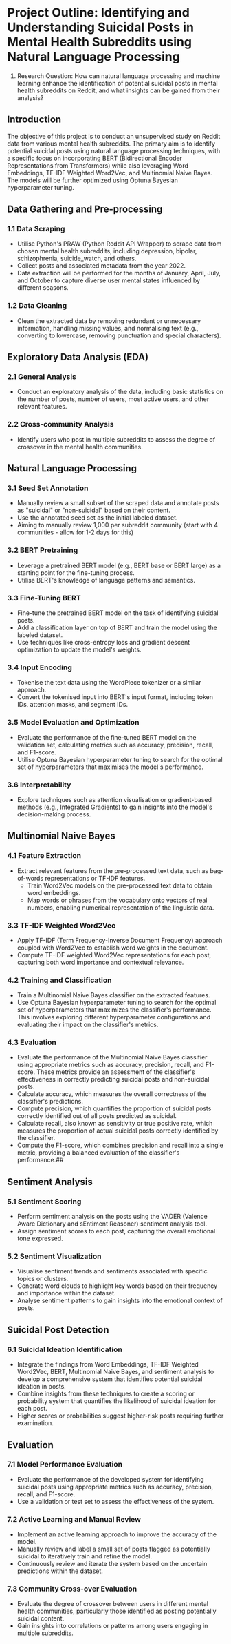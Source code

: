 # Project Outline: Identifying and Understanding Suicidal Posts in Mental Health Subreddits using Natural Language Processing

1. Research Question: How can natural language processing and machine learning enhance the identification of potential suicidal posts in mental health subreddits on Reddit, and what insights can be gained from their analysis?

## Introduction
The objective of this project is to conduct an unsupervised study on Reddit data from various mental health subreddits. The primary aim is to identify potential suicidal posts using natural language processing techniques, with a specific focus on incorporating BERT (Bidirectional Encoder Representations from Transformers) while also leveraging Word Embeddings, TF-IDF Weighted Word2Vec, and Multinomial Naive Bayes. The models will be further optimized using Optuna Bayesian hyperparameter tuning.

## Data Gathering and Pre-processing

### 1.1 Data Scraping
- Utilise Python's PRAW (Python Reddit API Wrapper) to scrape data from chosen mental health subreddits, including depression, bipolar, schizophrenia, suicide_watch, and others.
- Collect posts and associated metadata from the year 2022.
- Data extraction will be performed for the months of January, April, July, and October to capture diverse user mental states influenced by different seasons.

### 1.2 Data Cleaning
- Clean the extracted data by removing redundant or unnecessary information, handling missing values, and normalising text (e.g., converting to lowercase, removing punctuation and special characters).

## Exploratory Data Analysis (EDA)

### 2.1 General Analysis
- Conduct an exploratory analysis of the data, including basic statistics on the number of posts, number of users, most active users, and other relevant features.

### 2.2 Cross-community Analysis
- Identify users who post in multiple subreddits to assess the degree of crossover in the mental health communities.

## Natural Language Processing

### 3.1 Seed Set Annotation
- Manually review a small subset of the scraped data and annotate posts as "suicidal" or "non-suicidal" based on their content.
- Use the annotated seed set as the initial labeled dataset.
- Aiming to manually review 1,000 per subreddit community (start with 4 communities - allow for 1-2 days for this)

### 3.2 BERT Pretraining
- Leverage a pretrained BERT model (e.g., BERT base or BERT large) as a starting point for the fine-tuning process.
- Utilise BERT's knowledge of language patterns and semantics.

### 3.3 Fine-Tuning BERT
- Fine-tune the pretrained BERT model on the task of identifying suicidal posts.
- Add a classification layer on top of BERT and train the model using the labeled dataset.
- Use techniques like cross-entropy loss and gradient descent optimization to update the model's weights.

### 3.4 Input Encoding
- Tokenise the text data using the WordPiece tokenizer or a similar approach.
- Convert the tokenised input into BERT's input format, including token IDs, attention masks, and segment IDs.

### 3.5 Model Evaluation and Optimization
- Evaluate the performance of the fine-tuned BERT model on the validation set, calculating metrics such as accuracy, precision, recall, and F1-score.
- Utilise Optuna Bayesian hyperparameter tuning to search for the optimal set of hyperparameters that maximises the model's performance.

### 3.6 Interpretability
- Explore techniques such as attention visualisation or gradient-based methods (e.g., Integrated Gradients) to gain insights into the model's decision-making process.

## Multinomial Naive Bayes

### 4.1 Feature Extraction
- Extract relevant features from the pre-processed text data, such as bag-of-words representations or TF-IDF features.
    - Train Word2Vec models on the pre-processed text data to obtain word embeddings.
    - Map words or phrases from the vocabulary onto vectors of real numbers, enabling numerical representation of the linguistic data.

### 3.3 TF-IDF Weighted Word2Vec
- Apply TF-IDF (Term Frequency-Inverse Document Frequency) approach coupled with Word2Vec to establish word weights in the document.
- Compute TF-IDF weighted Word2Vec representations for each post, capturing both word importance and contextual relevance.

### 4.2 Training and Classification
- Train a Multinomial Naive Bayes classifier on the extracted features.
- Use Optuna Bayesian hyperparameter tuning to search for the optimal set of hyperparameters that maximizes the classifier's performance. This involves exploring different hyperparameter configurations and evaluating their impact on the classifier's metrics.

### 4.3 Evaluation
- Evaluate the performance of the Multinomial Naive Bayes classifier using appropriate metrics such as accuracy, precision, recall, and F1-score. These metrics provide an assessment of the classifier's effectiveness in correctly predicting suicidal posts and non-suicidal posts.
- Calculate accuracy, which measures the overall correctness of the classifier's predictions.
- Compute precision, which quantifies the proportion of suicidal posts correctly identified out of all posts predicted as suicidal.
- Calculate recall, also known as sensitivity or true positive rate, which measures the proportion of actual suicidal posts correctly identified by the classifier.
- Compute the F1-score, which combines precision and recall into a single metric, providing a balanced evaluation of the classifier's performance.##

## Sentiment Analysis

### 5.1 Sentiment Scoring
- Perform sentiment analysis on the posts using the VADER (Valence Aware Dictionary and sEntiment Reasoner) sentiment analysis tool.
- Assign sentiment scores to each post, capturing the overall emotional tone expressed.

### 5.2 Sentiment Visualization
- Visualise sentiment trends and sentiments associated with specific topics or clusters.
- Generate word clouds to highlight key words based on their frequency and importance within the dataset.
- Analyse sentiment patterns to gain insights into the emotional context of posts.

## Suicidal Post Detection

### 6.1 Suicidal Ideation Identification
- Integrate the findings from Word Embeddings, TF-IDF Weighted Word2Vec, BERT, Multinomial Naive Bayes, and sentiment analysis to develop a comprehensive system that identifies potential suicidal ideation in posts.
- Combine insights from these techniques to create a scoring or probability system that quantifies the likelihood of suicidal ideation for each post.
- Higher scores or probabilities suggest higher-risk posts requiring further examination.

## Evaluation

### 7.1 Model Performance Evaluation
- Evaluate the performance of the developed system for identifying suicidal posts using appropriate metrics such as accuracy, precision, recall, and F1-score.
- Use a validation or test set to assess the effectiveness of the system.

### 7.2 Active Learning and Manual Review
- Implement an active learning approach to improve the accuracy of the model.
- Manually review and label a small set of posts flagged as potentially suicidal to iteratively train and refine the model.
- Continuously review and iterate the system based on the uncertain predictions within the dataset.

### 7.3 Community Cross-over Evaluation
- Evaluate the degree of crossover between users in different mental health communities, particularly those identified as posting potentially suicidal content.
- Gain insights into correlations or patterns among users engaging in multiple subreddits.
